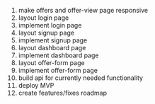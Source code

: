 1. make offers and offer-view page responsive
2. layout login page
3. implement login page
4. layout signup page
5. implement signup page
6. layout dashboard page
7. implement dashboard page
8. layout offer-form page
9. implement offer-form page
10. build api for currently needed functionality
11. deploy MVP
12. create features/fixes roadmap
